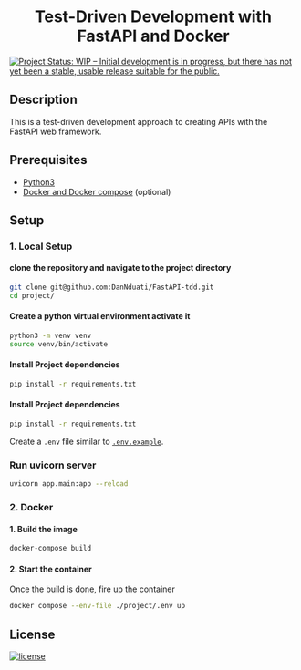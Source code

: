 <h1 align="center"><b>Test-Driven Development with FastAPI and Docker</b></h1>

[![Project Status: WIP – Initial development is in progress, but there has not yet been a stable, usable release suitable for the public.](https://www.repostatus.org/badges/latest/wip.svg)](https://github.com/DanNduati/FastAPI-tdd)

## <b>Description</b>
This is a test-driven development approach to creating APIs with the FastAPI web framework.

## <b>Prerequisites</b>
- [Python3](https://www.python.org/downloads/)
- [Docker and Docker compose](https://docs.docker.com/get-docker/) (optional)

## <b>Setup</b>
### <b> 1. Local Setup</b>
#### clone the repository and navigate to the project directory
```bash
git clone git@github.com:DanNduati/FastAPI-tdd.git
cd project/
```
#### Create a python virtual environment activate it
```bash
python3 -m venv venv
source venv/bin/activate
```
#### Install Project dependencies
```bash
pip install -r requirements.txt
```
#### Install Project dependencies
```bash
pip install -r requirements.txt
```
Create a `.env` file similar to [`.env.example`](./project/.env.example).

### Run uvicorn server
```bash
uvicorn app.main:app --reload
```

### <b> 2. Docker</b>
#### 1. Build the image
```bash
docker-compose build
```

#### 2. Start the container
Once the build is done, fire up the container
```bash
docker compose --env-file ./project/.env up
```

## <b>License</b>
[![license](https://img.shields.io/github/license/mashape/apistatus.svg?style=for-the-badge)](LICENSE)